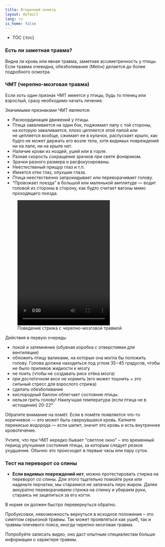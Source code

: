 ```yaml
---
title: Вторичный осмотр
layout: default
lang: ru
is_home: false
---
```


* TOC
{:toc}


### Есть ли заметная травма?
  Видна ли кровь или явная травма, заметная ассиметричность у птицы. Если травма очевидна, обезболивание (Melox) делается до более подробного осмотра.

### ЧМТ (черепно-мозговая травма)

Если хоть один признак ЧМТ имеется у птицы, будь то птенец или взрослый, сразу необходимо начать лечение.

Значимыми признаками ЧМТ являются:
- Раскоординация движений у птицы.
- Птица заваливается на один бок, поджимает лапу с той стороны, на которую заваливается, плохо цепляется этой лапой или не цепляется вообще, сжимает ее в кулачок, распускает крыло, как будто не может держать его возле тела, хотя видимых повреждений ни на лапе, ни на крыле нет.
- Наличие крови из ноздей, ушей или в горле.
- Разная скорость сокращения зрачков при свете фонариком.
- Зрачки разного размера и расфокусированы.
- Неестественый прищур глаз и т.п.
- Имеется отек глаз, опухшие глаза.
- Птица неестественно запрокидывает или переворачивает голову.
- "Провожает поезда" в большой или маленькой амплитуде — водит головой из стороны в сторону, как будто считает вагоны мимо проходящего поезда.

<div class="video-gallery">
  <figure>
    <video width="300" height="405" controls>
      <source src="{{ 'assets/video/swift-severe-tbi.mp4' | relative_url }}" type="video/mp4">
      Your browser does not support the video tag.
    </video>
    <figcaption>
      Поведение стрижа с черепно-мозговой травмой
    </figcaption>
  </figure>
</div>

Действия в первую очередь: 
- покой и затемнение (обувная коробка с отверстиями для вентиляции)
- обложить птицу валиками, на которые она могла бы положить голову.  Голова должна находиться под углом 35−45 градусов, чтобы не было приливов жидкости к мозгу
- не поить (чтобы не создавать риск отёка мозга)
- *при достаточном весе* не кормить (его может тошнить + это сильный стресс для взрослого стрижа)
- сделать обезболивание
- кислородный баллон облегчает состояние птицы.
- нельзя греть голову! Наилучшая температура (если птица не в истощении) 20-22°


Обратите внимание на помёт. Если в помёте появляется что-то коричневое — это может быть свернувшаяся кровь. Капните перекисью водорода — если шипит, значит это кровь и есть внутреннее кровотечение.


Учтите, что при ЧМТ нередко бывает "светлое окно" – это временный период улучшения состояния птицы, за которым следует резкое ухудшение. Обычно это происходит в первые часы или пару суток.


### Тест на переворот со спины
- **Если видимых повреждений нет**, можно протестировать стиржа на переворот со спины.
Для этого тщательно помойте руки или наденьте перчатки, мы стараемся не запачкать перо жиром.
Далее аккуратно переворачиваем стрижа на спинку и убираем руки, стараясь не зацепиться за его когти. 

В норме он должен быстро перевернуться обратно. 

Пробуксовки, невозможность вернуться в исходное положение – это симптом серьезной травмы. Так может проявляться как ушиб, так и травмы плечевого пояса, иногда черепно-мозговая травма.

Попробуйте записать видео, оно даст опытным специалистам больше информации о характере травмы.